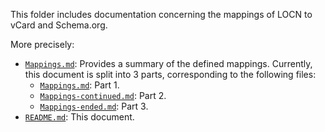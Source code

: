 This folder includes documentation concerning the mappings of LOCN to vCard and Schema.org.

More precisely:

* [`Mappings.md`](./Mappings.md): Provides a summary of the defined mappings. Currently, this document is split into 3 parts, corresponding to the following files:
    * [`Mappings.md`](./Mappings.md): Part 1.
    * [`Mappings-continued.md`](./Mappings.md): Part 2.
    * [`Mappings-ended.md`](./Mappings.md): Part 3.
* [`README.md`](./README.md): This document.


